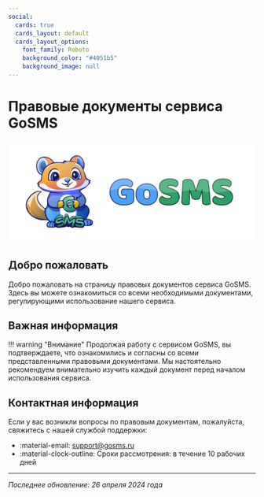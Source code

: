 ```yaml
---
social:
  cards: true
  cards_layout: default
  cards_layout_options:
    font_family: Roboto
    background_color: "#4051b5"
    background_image: null
---
```


# Правовые документы сервиса GoSMS

<div align="center">
  <img src="/gosms-logo2.svg" alt="Логотип GoSMS" width="500">
</div>



## Добро пожаловать

Добро пожаловать на страницу правовых документов сервиса GoSMS. Здесь вы можете ознакомиться со всеми необходимыми документами, регулирующими использование нашего сервиса.

## Важная информация

!!! warning "Внимание"
    Продолжая работу с сервисом GoSMS, вы подтверждаете, что ознакомились и согласны со всеми представленными правовыми документами. Мы настоятельно рекомендуем внимательно изучить каждый документ перед началом использования сервиса.

## Контактная информация

Если у вас возникли вопросы по правовым документам, пожалуйста, свяжитесь с нашей службой поддержки:

- :material-email: <support@gosms.ru>
- :material-clock-outline: Сроки рассмотрения: в течение 10 рабочих дней

---

*Последнее обновление: 26 апреля 2024 года*
